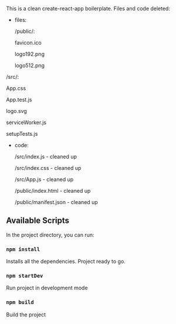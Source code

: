 This is a clean create-react-app boilerplate.
Files and code deleted:

- files:

  /public/:
  
  favicon.ico
  
  logo192.png
  
  logo512.png

/src/:

App.css

App.test.js

logo.svg

serviceWorker.js

setupTests.js

- code:

  /src/index.js - cleaned up
  
  /src/index.css - cleaned up
  
  /src/App.js - cleaned up
  
  /public/index.html - cleaned up
  
  /public/manifest.json - cleaned up
  

## Available Scripts

In the project directory, you can run:

### `npm install`

Installs all the dependencies. Project ready to go.

### `npm startDev`

Run project in development mode

### `npm build`

Build the project
